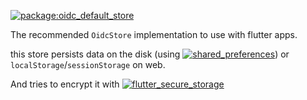[![package:oidc_default_store][package_image]][package_link]

The recommended `OidcStore` implementation to use with flutter apps.

this store persists data on the disk (using [![shared_preferences][shared_preferences_image]][shared_preferences_link]) or `localStorage`/`sessionStorage` on web. 

And tries to encrypt it with [![flutter_secure_storage][flutter_secure_storage_image]][flutter_secure_storage_link]

[package_link]: https://pub.dev/packages/oidc_default_store
[package_image]: https://img.shields.io/badge/package-oidc__default__store-0175C2?logo=dart&logoColor=white

[flutter_secure_storage_link]: https://pub.dev/packages/flutter_secure_storage
[flutter_secure_storage_image]: https://img.shields.io/badge/package-flutter__secure__storage-0175C2?logo=dart&logoColor=white

[shared_preferences_link]: https://pub.dev/packages/shared_preferences
[shared_preferences_image]: https://img.shields.io/badge/package-shared__preferences-0175C2?logo=dart&logoColor=white